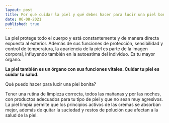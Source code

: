 ```yaml
---
layout: post
title: Por qué cuidar la piel y qué debes hacer para lucir una piel bonita
date: 06-08-2021
published: true
---
```

La piel protege todo el cuerpo y está constantemente y de manera directa expuesta al exterior. Además de sus funciones de protección, sensibilidad y control de temperatura, la apariencia de la piel es parte de la imagen corporal, influyendo también en la autoestima del individuo. Es tu mayor órgano.

**La piel también es un órgano con sus funciones vitales. Cuidar tu piel es cuidar tu salud.**

Qué puedo hacer para lucir una piel bonita?

Tener una rutina de limpieza correcta, todos las mañanas y por las noches, con productos adecuados para tu tipo de piel y que no sean muy agresivos. La piel limpia permite que los principios activos de las cremas se absorban mejor, además de quitar la suciedad y restos de polución que afectan a la salud de la piel.